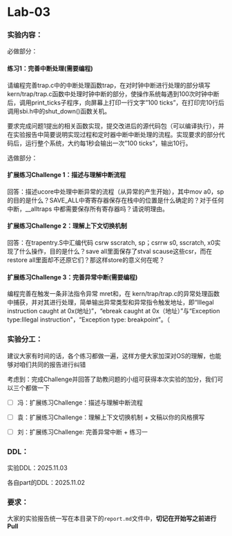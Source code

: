 # Lab-03

### 实验内容：

必做部分：

#### 练习1：完善中断处理(需要编程)


请编程完善trap.c中的中断处理函数trap，在对时钟中断进行处理的部分填写kern/trap/trap.c函数中处理时钟中断的部分，使操作系统每遇到100次时钟中断后，调用print_ticks子程序，向屏幕上打印一行文字”100 ticks”，在打印完10行后调用sbi.h中的shut_down()函数关机。

要求完成问题1提出的相关函数实现，提交改进后的源代码包（可以编译执行），并在实验报告中简要说明实现过程和定时器中断中断处理的流程。实现要求的部分代码后，运行整个系统，大约每1秒会输出一次”100 ticks”，输出10行。



选做部分：

#### 扩展练习Challenge 1：描述与理解中断流程

回答：描述ucore中处理中断异常的流程（从异常的产生开始），其中mov a0，sp的目的是什么？SAVE_ALL中寄寄存器保存在栈中的位置是什么确定的？对于任何中断，__alltraps 中都需要保存所有寄存器吗？请说明理由。



#### 扩展练习Challenge 2：理解上下文切换机制

回答：在trapentry.S中汇编代码 csrw sscratch, sp；csrrw s0, sscratch, x0实现了什么操作，目的是什么？save all里面保存了stval scause这些csr，而在restore all里面却不还原它们？那这样store的意义何在呢？



#### 扩展练习Challenge 3：完善异常中断(需要编程)

编程完善在触发一条非法指令异常 mret和，在 kern/trap/trap.c的异常处理函数中捕获，并对其进行处理，简单输出异常类型和异常指令触发地址，即“Illegal instruction caught at 0x(地址)”，“ebreak caught at 0x（地址）”与“Exception type:Illegal instruction"，“Exception type: breakpoint”。（




### 实验分工：

建议大家有时间的话，各个练习都做一遍，这样方便大家加深对OS的理解，也能够对咱们共同的报告进行纠错

考虑到：完成Challenge并回答了助教问题的小组可获得本次实验的加分，我们可以三个都做一下



- [ ] 冯：扩展练习Challenge：描述与理解中断流程
- [ ] 袁：扩展练习Challenge：理解上下文切换机制 + 文稿以你的风格撰写
- [ ] 刘：扩展练习Challenge: 完善异常中断 + 练习一


### DDL：	

实验DDL：2025.11.03

各自part的DDL：2025.11.02




### 要求：

大家的实验报告统一写在本目录下的`report.md`文件中，**切记在开始写之前进行Pull**
